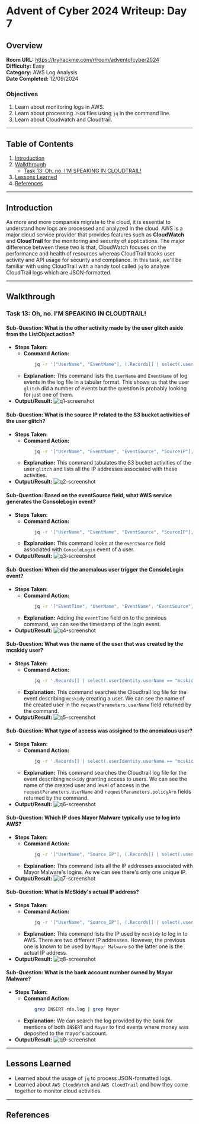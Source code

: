 # Advent of Cyber 2024 Writeup: Day 7

## Overview
**Room URL:** https://tryhackme.com/r/room/adventofcyber2024 \
**Difficulty:** Easy\
**Category:** AWS Log Analysis\
**Date Completed:** 12/09/2024

### Objectives
1. Learn about monitoring logs in AWS.
2. Learn about processing `JSON` files using `jq` in the command line.
3. Learn about Cloudwatch and Cloudtrail.

---

## Table of Contents
1. [Introduction](#introduction)  
2. [Walkthrough](#walkthrough)  
   - [Task 13: Oh, no. I'M SPEAKING IN CLOUDTRAIL!](#task-13-oh-no-im-speaking-in-cloudtrail)  
3. [Lessons Learned](#lessons-learned)  
4. [References](#references)

---

## Introduction
As more and more companies migrate to the cloud, it is essential to understand how logs are processed and analyzed in the cloud. AWS is a major cloud service provider that provides features such as **CloudWatch** and **CloudTrail** for the monitoring and security of applications. The major difference between these two is that, CloudWatch focuses on the performance and health of resources whereas CloudTrail tracks user activity and API usage for security and compliance. In this task, we'll be familiar with using CloudTrail with a handy tool called `jq` to analyze CloudTrail logs which are JSON-formatted.

---

## Walkthrough

### Task 13: Oh, no. I'M SPEAKING IN CLOUDTRAIL!

#### Sub-Question: What is the other activity made by the user glitch aside from the ListObject action?

- **Steps Taken:**
    - **Command Action:**
        ```bash
            jq -r '["UserName", "EventName"], (.Records[] | select(.userIdentity.userName == "glitch") | [.userIdentity.userName, .eventName]) | @tsv' cloudtrail_log.json | column - t
        ```
    - **Explanation:** This command lists the `UserName` and `EventName` of log events in the log file in a tabular format. This shows us that the user `glitch` did a number of events but the question is probably looking for just one of them. 
- **Output/Result:** ![q1-screenshot](../screenshots/day7/q1.png)

#### Sub-Question: What is the source IP related to the S3 bucket activities of the user glitch?

- **Steps Taken:**
    - **Command Action:**
        ```bash
            jq -r '["UserName", "EventName", "EventSource", "SourceIP"], (.Records[] | select(.userIdentity.userName == "glitch" and .eventSource == "s3.amazonaws.com") | [.userIdentity.userName, .eventName, .eventSource, .sourceIPAddress]) | @tsv' cloudtrail_log.json | column - t
        ```
    - **Explanation:** This command tabulates the S3 bucket activities of the user `glitch` and lists all the IP addresses associated with these activities.
- **Output/Result:** ![q2-screenshot](../screenshots/day7/q2.png)

#### Sub-Question: Based on the eventSource field, what AWS service generates the ConsoleLogin event?

- **Steps Taken:**
    - **Command Action:**
        ```bash
            jq -r '["UserName", "EventName", "EventSource", "SourceIP"], (.Records[] | select(.userIdentity.userName == "glitch" and .eventName == "Consolelogin") | [.userIdentity.userName, .eventName, .eventSource, .sourceIPAddress]) | @tsv' cloudtrail_log.json | column - t
        ```
    - **Explanation:** This command looks at the `eventSource` field associated with `ConsoleLogin` event of a user. 
- **Output/Result:** ![q3-screenshot](../screenshots/day7/q3.png)

#### Sub-Question: When did the anomalous user trigger the ConsoleLogin event?

- **Steps Taken:**
    - **Command Action:**
        ```bash
            jq -r '["EventTime", "UserName", "EventName", "EventSource", "SourceIP"], (.Records[] | select(.userIdentity.userName == "glitch" and .eventName == "Consolelogin") | [.eventTime, .userIdentity.userName, .eventName, .eventSource, .sourceIPAddress]) | @tsv' cloudtrail_log.json | column - t
        ```
    - **Explanation:** Adding the `eventTime` field on to the previous command, we can see the timestamp of the login event.
- **Output/Result:** ![q4-screenshot](../screenshots/day7/q4.png)

#### Sub-Question: What was the name of the user that was created by the mcskidy user?

- **Steps Taken:**
    - **Command Action:**
        ```bash
            jq -r '.Records[] | select(.userIdentity.userName == "mcskidy" and .eventName == "CreateUser")' cloudtrail_log.json
        ```
    - **Explanation:** This command searches the Cloudtrail log file for the event describing `mcskidy` creating a user. We can see the name of the created user in the `requestParameters.userName` field returned by the command.
- **Output/Result:** ![q5-screenshot](../screenshots/day7/q5.png)

#### Sub-Question: What type of access was assigned to the anomalous user?

- **Steps Taken:**
    - **Command Action:**
        ```bash
            jq -r '.Records[] | select(.userIdentity.userName == "mcskidy" and .eventName == "AttachUserPolicy")' cloudtrail_log.json
        ```
    - **Explanation:** This command searches the Cloudtrail log file for the event describing `mcskidy` granting access to users. We can see the name of the created user and level of access in the `requestParameters.userName` and `requestParameters.policyArn` fields returned by the command.
- **Output/Result:** ![q6-screenshot](../screenshots/day7/q6.png)

#### Sub-Question: Which IP does Mayor Malware typically use to log into AWS?

- **Steps Taken:**
    - **Command Action:**
        ```bash
            jq -r '["UserName", "Source_IP"], (.Records[] | select(.userIdentity.userName == "mayor_malware" and .eventName == "Consolelogin") | [.userIdentity.userName, .sourceIPAddress]) | @tsv' cloudtrail_log.json
        ```
    - **Explanation:** This command lists all the IP addresses associated with Mayor Malware's logins. As we can see there's only one unique IP.
- **Output/Result:** ![q7-screenshot](../screenshots/day7/q7.png)

#### Sub-Question: What is McSkidy's actual IP address?

- **Steps Taken:**
    - **Command Action:**
        ```bash
            jq -r '["UserName", "Source_IP"], (.Records[] | select(.userIdentity.userName == "mcskidy" and .eventName == "Consolelogin") | [.userIdentity.userName, .sourceIPAddress]) | @tsv' cloudtrail_log.json
        ```
    - **Explanation:** This command lists the IP used by `mcskidy` to log in to AWS. There are two different IP addresses. However, the previous one is known to be used by `Mayor Malware` so the latter one is the actual IP address.
- **Output/Result:** ![q8-screenshot](../screenshots/day7/q8.png)

#### Sub-Question: What is the bank account number owned by Mayor Malware?

- **Steps Taken:**
    - **Command Action:**
        ```bash
            grep INSERT rds.log | grep Mayor
        ```
    - **Explanation:** We can search the log provided by the bank for mentions of both `INSERT` and `Mayor` to find events where money was deposited to the mayor's account. 
- **Output/Result:** ![q9-screenshot](../screenshots/day7/q9.png)

---

## Lessons Learned
- Learned about the usage of `jq` to process JSON-formatted logs.
- Learned about `AWS CloudWatch` and `AWS CloudTrail` and how they come together to monitor cloud activities.

---

## References